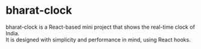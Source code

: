 # bharat-clock
bharat-clock is a React-based mini project that shows the real-time clock of India.
<br>
It is designed with simplicity and performance in mind, using React hooks.
